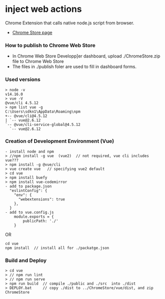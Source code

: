 # inject web actions
Chrome Extension that calls native node.js script from browser.

* [Chrome Store page](https://chrome.google.com/webstore/detail/native-script-caller/ckgdggmpioeabapnhoglbmeibhbdmmoe)

### How to publish to Chrome Web Store

* In Chrome Web Store Developp]er dashboard, upload ./ChromeStore.zip file to Chrome Web Store
* The files in ./publish foler are used to fill in dashboard forms.

### Used versions

```
> node -v
v14.16.0
> vue -V
@vue/cli 4.5.12
> npm list vue -g
C:\Users\sdkn1\AppData\Roaming\npm
+-- @vue/cli@4.5.12
| `-- vue@2.6.12
`-- @vue/cli-service-global@4.5.12
  `-- vue@2.6.12
```

### Creation of Development Environment (Vue)

```
- install node and npm
> //npm install -g vue  (vue2)  // not required, vue cli includes vue???
> npm install -g @vue/cli  
> vue create vue   // specifying vue2 default
> cd vue
> npm install buefy
> npm install vue-codemirror
- add to package.json
  "eslintConfig": {
    "env": {
      "webextensions": true
    },
  }
- add to vue.config.js
    module.exports = {
        publicPath: './'
    }

```

OR

```
cd vue
npm install  // install all for ./packatge.json
```

### Build and Deploy

```
> cd vue
> // npm run lint
> // npm run serve
> npm run build  // compile ./public and ./src  into ./dist
> DEPLOY.bat     // copy ./dist to ../ChromeStore/vue/dist, and zip ChromeStore
```
